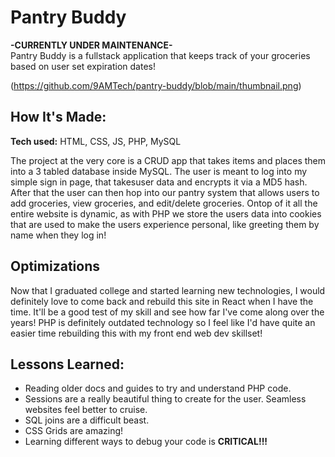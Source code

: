 # Pantry Buddy

**-CURRENTLY UNDER MAINTENANCE-** <br> 
Pantry Buddy is a fullstack application that keeps track of your groceries based on user set expiration dates!

(https://github.com/9AMTech/pantry-buddy/blob/main/thumbnail.png)

## How It's Made:

**Tech used:** HTML, CSS, JS, PHP, MySQL

The project at the very core is a CRUD app that takes items and places them into a 3 tabled database inside MySQL. The user is meant to log into my simple sign 
in page, that takesuser data and encrypts it via a MD5 hash. After that the user can then hop into our pantry system that allows users to add groceries, view 
groceries, and edit/delete groceries. Ontop of it all the entire website is dynamic, as with PHP we store the users data into cookies that are used to make the users
experience personal, like greeting them by name when they log in!

## Optimizations

Now that I graduated college and started learning new technologies, I would definitely love to come back and rebuild this site in React when I have the time. It'll be
a good test of my skill and see how far I've come along over the years! PHP is definitely outdated technology so I feel like I'd have quite an easier time rebuilding this
with my front end web dev skillset!

## Lessons Learned:

- Reading older docs and guides to try and understand PHP code.
- Sessions are a really beautiful thing to create for the user. Seamless websites feel better to cruise.
- SQL joins are a difficult beast.
- CSS Grids are amazing!
- Learning different ways to debug your code is **CRITICAL!!!**
